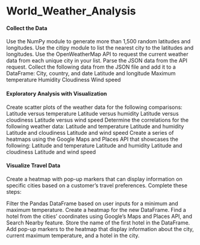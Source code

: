 # World_Weather_Analysis

#### Collect the Data
Use the NumPy module to generate more than 1,500 random latitudes and longitudes.
Use the citipy module to list the nearest city to the latitudes and longitudes.
Use the OpenWeatherMap API to request the current weather data from each unique city in your list.
Parse the JSON data from the API request.
Collect the following data from the JSON file and add it to a DataFrame:
City, country, and date
Latitude and longitude
Maximum temperature
Humidity
Cloudiness
Wind speed

#### Exploratory Analysis with Visualization
Create scatter plots of the weather data for the following comparisons:
Latitude versus temperature
Latitude versus humidity
Latitude versus cloudiness
Latitude versus wind speed
Determine the correlations for the following weather data:
Latitude and temperature
Latitude and humidity
Latitude and cloudiness
Latitude and wind speed
Create a series of heatmaps using the Google Maps and Places API that showcases the following:
Latitude and temperature
Latitude and humidity
Latitude and cloudiness
Latitude and wind speed

#### Visualize Travel Data
Create a heatmap with pop-up markers that can display information on specific cities based on a customer’s travel preferences. Complete these steps:

Filter the Pandas DataFrame based on user inputs for a minimum and maximum temperature.
Create a heatmap for the new DataFrame.
Find a hotel from the cities’ coordinates using Google’s Maps and Places API, and Search Nearby feature.
Store the name of the first hotel in the DataFrame.
Add pop-up markers to the heatmap that display information about the city, current maximum temperature, and a hotel in the city.
